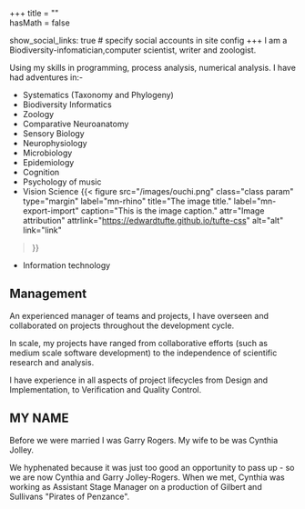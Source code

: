 +++
title = ""  
hasMath = false 

show_social_links: true # specify social accounts in site config
+++
I am a Biodiversity-infomatician,computer scientist, writer and zoologist. 

Using my skills in programming, process analysis, numerical analysis. I have had adventures in:-


* Systematics (Taxonomy and Phylogeny)
* Biodiversity Informatics
* Zoology
* Comparative Neuroanatomy 		
* Sensory Biology
* Neurophysiology
* Microbiology
* Epidemiology
* Cognition 
* Psychology of music
* Vision Science {{< figure
  src="/images/ouchi.png"
  class="class param"
  type="margin"
  label="mn-rhino"
  title="The image title."
  label="mn-export-import"
  caption="This is the image caption."
  attr="Image attribution"
  attrlink="https://edwardtufte.github.io/tufte-css"
  alt="alt"
  link="link"
 >}}
* Information technology

## Management
An experienced manager of teams and projects, I have overseen and collaborated on projects throughout the development cycle.

In scale, my projects have ranged from collaborative efforts (such as medium scale software development) to the independence of scientific research and analysis.

I have experience in all aspects of project lifecycles from Design and Implementation, to Verification and Quality Control.

## MY NAME
Before we were married I was Garry Rogers. My wife to be was Cynthia Jolley. 

We hyphenated because it was just too good an opportunity to pass up - so we are now Cynthia and Garry Jolley-Rogers. When we met, Cynthia was working as Assistant Stage Manager on a production of Gilbert and Sullivans "Pirates of Penzance".

